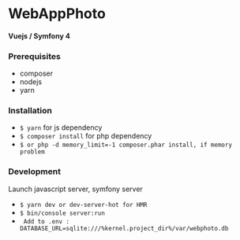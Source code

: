 # WebAppPhoto

#### Vuejs / Symfony 4

### Prerequisites
* composer
* nodejs
* yarn

### Installation
* ```$ yarn``` for js dependency
* ```$ composer install``` for php dependency
* ```$ or php -d memory_limit=-1 composer.phar install, if memory problem```


### Development
Launch javascript server, symfony server
* ```$ yarn dev or dev-server-hot for HMR```
* ```$ bin/console server:run```
* ``` Add to .env : DATABASE_URL=sqlite:///%kernel.project_dir%/var/webphoto.db``` 
